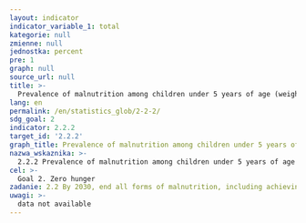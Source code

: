 ```yaml
---
layout: indicator
indicator_variable_1: total
kategorie: null
zmienne: null
jednostka: percent
pre: 1
graph: null
source_url: null
title: >-
  Prevalence of malnutrition among children under 5 years of age (weight for height&gt +2 or &lt -2 standard deviation from the median of the WHO Child Growth Standards), by type (wasting and overweight)
lang: en
permalink: /en/statistics_glob/2-2-2/
sdg_goal: 2
indicator: 2.2.2
target_id: '2.2.2'
graph_title: Prevalence of malnutrition among children under 5 years of age (weight for height&gt +2 or &lt -2 standard deviation from the median of the WHO Child Growth Standards), by type (wasting and overweight)
nazwa_wskaznika: >-
  2.2.2 Prevalence of malnutrition among children under 5 years of age (weight for height&gt +2 or &lt -2 standard deviation from the median of the WHO Child Growth Standards), by type (wasting and overweight)
cel: >-
  Goal 2. Zero hunger
zadanie: 2.2 By 2030, end all forms of malnutrition, including achieving, by 2025, the internationally agreed targets on stunting and wasting in children under 5 years of age, and address the nutritional needs of adolescent girls, pregnant and lactating women and older persons
uwagi: >-
  data not available
---
```

